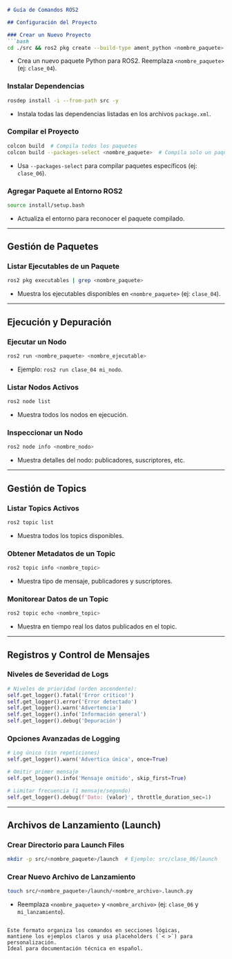 ```markdown
# Guía de Comandos ROS2

## Configuración del Proyecto

### Crear un Nuevo Proyecto
```bash
cd ./src && ros2 pkg create --build-type ament_python <nombre_paquete> && cd ..
```
- Crea un nuevo paquete Python para ROS2. Reemplaza `<nombre_paquete>` (ej: `clase_04`).

### Instalar Dependencias
```bash
rosdep install -i --from-path src -y
```
- Instala todas las dependencias listadas en los archivos `package.xml`.

### Compilar el Proyecto
```bash
colcon build  # Compila todos los paquetes
colcon build --packages-select <nombre_paquete>  # Compila solo un paquete
```
- Usa `--packages-select` para compilar paquetes específicos (ej: `clase_06`).

### Agregar Paquete al Entorno ROS2
```bash
source install/setup.bash
```
- Actualiza el entorno para reconocer el paquete compilado.

---

## Gestión de Paquetes

### Listar Ejecutables de un Paquete
```bash
ros2 pkg executables | grep <nombre_paquete>
```
- Muestra los ejecutables disponibles en `<nombre_paquete>` (ej: `clase_04`).

---

## Ejecución y Depuración

### Ejecutar un Nodo
```bash
ros2 run <nombre_paquete> <nombre_ejecutable>
```
- Ejemplo: `ros2 run clase_04 mi_nodo`.

### Listar Nodos Activos
```bash
ros2 node list
```
- Muestra todos los nodos en ejecución.

### Inspeccionar un Nodo
```bash
ros2 node info <nombre_nodo>
```
- Muestra detalles del nodo: publicadores, suscriptores, etc.

---

## Gestión de Topics

### Listar Topics Activos
```bash
ros2 topic list
```
- Muestra todos los topics disponibles.

### Obtener Metadatos de un Topic
```bash
ros2 topic info <nombre_topic>
```
- Muestra tipo de mensaje, publicadores y suscriptores.

### Monitorear Datos de un Topic
```bash
ros2 topic echo <nombre_topic>
```
- Muestra en tiempo real los datos publicados en el topic.

---

## Registros y Control de Mensajes

### Niveles de Severidad de Logs
```python
# Niveles de prioridad (orden ascendente):
self.get_logger().fatal('Error crítico!')
self.get_logger().error('Error detectado')
self.get_logger().warn('Advertencia')
self.get_logger().info('Información general')
self.get_logger().debug('Depuración')
```

### Opciones Avanzadas de Logging
```python
# Log único (sin repeticiones)
self.get_logger().warn('Advertica única', once=True)

# Omitir primer mensaje
self.get_logger().info('Mensaje omitido', skip_first=True)

# Limitar frecuencia (1 mensaje/segundo)
self.get_logger().debug(f'Dato: {valor}', throttle_duration_sec=1)
```

---

## Archivos de Lanzamiento (Launch)

### Crear Directorio para Launch Files
```bash
mkdir -p src/<nombre_paquete>/launch  # Ejemplo: src/clase_06/launch
```

### Crear Nuevo Archivo de Lanzamiento
```bash
touch src/<nombre_paquete>/launch/<nombre_archivo>.launch.py
```
- Reemplaza `<nombre_paquete>` y `<nombre_archivo>` (ej: `clase_06` y `mi_lanzamiento`).
```

Este formato organiza los comandos en secciones lógicas,
mantiene los ejemplos claros y usa placeholders (`< >`) para personalización.
Ideal para documentación técnica en español.
